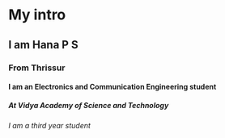 # My intro 

## I am Hana P S
### From Thrissur
#### I am an Electronics and Communication Engineering student
##### At Vidya Academy of Science and Technology
###### I am a third year student
